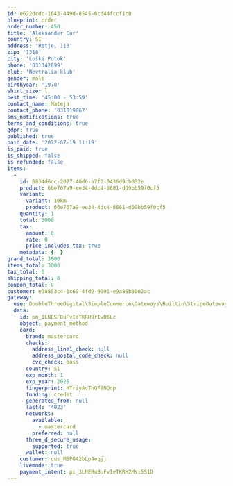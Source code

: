 ```yaml
---
id: e622dcdc-1643-449d-8545-6cd44fccf1c0
blueprint: order
order_number: 450
title: 'Aleksander Car'
country: SI
address: 'Retje, 113'
zip: '1318'
city: 'Loški Potok'
phone: '031342699'
club: 'Nevtralia klub'
gender: male
birthyear: '1978'
shirt_size: l
best_time: '45:00 - 53:59'
contact_name: Mateja
contact_phone: '031819867'
sms_notifications: true
terms_and_conditions: true
gdpr: true
published: true
paid_date: '2022-07-19 11:19'
is_paid: true
is_shipped: false
is_refunded: false
items:
  -
    id: 0834d6cc-2077-40d6-a7f2-0436d9cb032e
    product: 66e767a9-ee34-4dc4-8681-d09bb59f0cf5
    variant:
      variant: 10km
      product: 66e767a9-ee34-4dc4-8681-d09bb59f0cf5
    quantity: 1
    total: 3000
    tax:
      amount: 0
      rate: 0
      price_includes_tax: true
    metadata: {  }
grand_total: 3000
items_total: 3000
tax_total: 0
shipping_total: 0
coupon_total: 0
customer: e98853c4-1c69-4fd9-9091-e9a86b8002ac
gateway:
  use: DoubleThreeDigital\SimpleCommerce\Gateways\Builtin\StripeGateway
  data:
    id: pm_1LNESFBuFvIeTKRH9rIwB6Lc
    object: payment_method
    card:
      brand: mastercard
      checks:
        address_line1_check: null
        address_postal_code_check: null
        cvc_check: pass
      country: SI
      exp_month: 1
      exp_year: 2025
      fingerprint: HTriyAvThGF8NQdp
      funding: credit
      generated_from: null
      last4: '4923'
      networks:
        available:
          - mastercard
        preferred: null
      three_d_secure_usage:
        supported: true
      wallet: null
    customer: cus_M5PG42bLp4eqjj
    livemode: true
    payment_intent: pi_3LNERnBuFvIeTKRH2Msi5S1D
---
```

